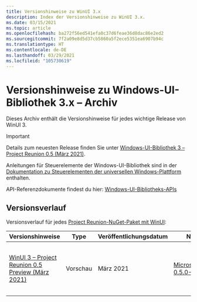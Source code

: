 ```yaml
---
title: Versionshinweise zu WinUI 3.x
description: Index der Versionshinweise zu WinUI 3.x.
ms.date: 03/15/2021
ms.topic: article
ms.openlocfilehash: ba272f56ed541efa0c37d6feae36d8dac86e2ed2
ms.sourcegitcommit: 7f2a09e8d5d37cb5860a5f2ece5351ea6907b94c
ms.translationtype: HT
ms.contentlocale: de-DE
ms.lasthandoff: 03/29/2021
ms.locfileid: "105730619"
---
```

# <a name="windows-ui-library-3x-release-notes---archive"></a>Versionshinweise zu Windows-UI-Bibliothek 3.x – Archiv

Dieses Archiv enthält die Versionshinweise für jedes wichtige Release von WinUI 3.

> [!Important]
> Details zum neuesten Release finden Sie unter [Windows-UI-Bibliothek 3 – Project Reunion 0.5 (März 2021)](../index.md).
>
> Anleitungen für Steuerelemente der Windows-UI-Bibliothek sind in der [Dokumentation zu Steuerelementen der universellen Windows-Plattform](/windows/uwp/design/controls-and-patterns/) enthalten.
>
> API-Referenzdokumente findest du hier: [Windows-UI-Bibliotheks-APIs](/windows/winui/api/)

## <a name="version-history"></a>Versionsverlauf

Versionsverlauf für jedes [Project Reunion-NuGet-Paket mit WinUI](https://www.nuget.org/packages/Microsoft.ProjectReunion):

| Versionshinweise | Type | Veröffentlichungsdatum | NuGet-Version | Highlights |
| --- | --- | --- | --- | --- |
| [WinUI 3 – Project Reunion 0.5 Preview (März 2021)](winui3-project-reunion-0.5-preview.md) | Vorschau | März 2021 | [Microsoft.ProjectReunion 0.5.0-Vorabversion](https://www.nuget.org/packages/Microsoft.ProjectReunion/0.5.0-prerelease) | Erste offizielle Vorschau von WinUI 3 in Project Reunion |
